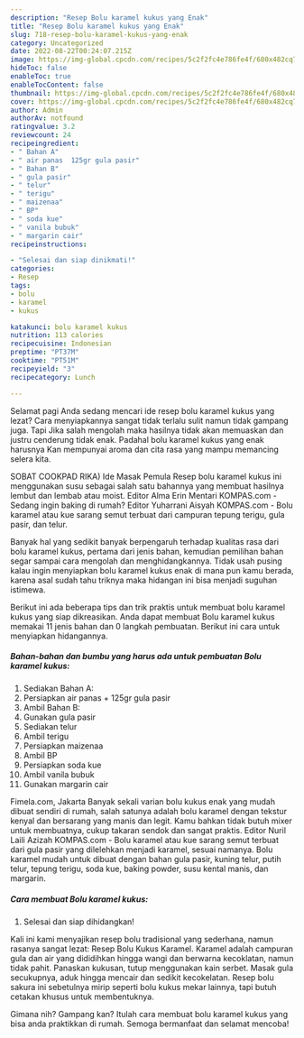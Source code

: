 ```yaml
---
description: "Resep Bolu karamel kukus yang Enak"
title: "Resep Bolu karamel kukus yang Enak"
slug: 718-resep-bolu-karamel-kukus-yang-enak
category: Uncategorized
date: 2022-08-22T00:24:07.215Z
image: https://img-global.cpcdn.com/recipes/5c2f2fc4e786fe4f/680x482cq70/bolu-karamel-kukus-foto-resep-utama.jpg
hideToc: false
enableToc: true
enableTocContent: false
thumbnail: https://img-global.cpcdn.com/recipes/5c2f2fc4e786fe4f/680x482cq70/bolu-karamel-kukus-foto-resep-utama.jpg
cover: https://img-global.cpcdn.com/recipes/5c2f2fc4e786fe4f/680x482cq70/bolu-karamel-kukus-foto-resep-utama.jpg
author: Admin
authorAv: notfound
ratingvalue: 3.2
reviewcount: 24
recipeingredient:
- " Bahan A"
- " air panas  125gr gula pasir"
- " Bahan B"
- " gula pasir"
- " telur"
- " terigu"
- " maizenaa"
- " BP"
- " soda kue"
- " vanila bubuk"
- " margarin cair"
recipeinstructions:

- "Selesai dan siap dinikmati!"
categories:
- Resep
tags:
- bolu
- karamel
- kukus

katakunci: bolu karamel kukus 
nutrition: 113 calories
recipecuisine: Indonesian
preptime: "PT37M"
cooktime: "PT51M"
recipeyield: "3"
recipecategory: Lunch

---
```



Selamat pagi Anda sedang mencari ide resep bolu karamel kukus yang lezat? Cara menyiapkannya sangat tidak terlalu sulit namun tidak gampang juga. Tapi Jika salah mengolah maka hasilnya tidak akan memuaskan dan justru cenderung tidak enak. Padahal bolu karamel kukus yang enak harusnya Kan mempunyai aroma dan cita rasa yang mampu memancing selera kita.


SOBAT COOKPAD RIKA) Ide Masak Pemula Resep bolu karamel kukus ini menggunakan susu sebagai salah satu bahannya yang membuat hasilnya lembut dan lembab atau moist. Editor Alma Erin Mentari KOMPAS.com - Sedang ingin baking di rumah? Editor Yuharrani Aisyah KOMPAS.com - Bolu karamel atau kue sarang semut terbuat dari campuran tepung terigu, gula pasir, dan telur.

Banyak hal yang sedikit banyak berpengaruh terhadap kualitas rasa dari bolu karamel kukus, pertama dari jenis bahan, kemudian pemilihan bahan segar sampai cara mengolah dan menghidangkannya. Tidak usah pusing kalau ingin menyiapkan bolu karamel kukus enak di mana pun kamu berada, karena asal sudah tahu triknya maka hidangan ini bisa menjadi suguhan istimewa.


Berikut ini ada beberapa tips dan trik praktis untuk membuat bolu karamel kukus yang siap dikreasikan. Anda dapat membuat Bolu karamel kukus memakai 11 jenis bahan dan 0 langkah pembuatan. Berikut ini cara untuk menyiapkan hidangannya.

<!--inarticleads1-->

##### Bahan-bahan dan bumbu yang harus ada untuk pembuatan Bolu karamel kukus:

1. Sediakan  Bahan A:
1. Persiapkan  air panas + 125gr gula pasir
1. Ambil  Bahan B:
1. Gunakan  gula pasir
1. Sediakan  telur
1. Ambil  terigu
1. Persiapkan  maizenaa
1. Ambil  BP
1. Persiapkan  soda kue
1. Ambil  vanila bubuk
1. Gunakan  margarin cair


Fimela.com, Jakarta Banyak sekali varian bolu kukus enak yang mudah dibuat sendiri di rumah, salah satunya adalah bolu karamel dengan tekstur kenyal dan bersarang yang manis dan legit. Kamu bahkan tidak butuh mixer untuk membuatnya, cukup takaran sendok dan sangat praktis. Editor Nuril Laili Azizah KOMPAS.com - Bolu karamel atau kue sarang semut terbuat dari gula pasir yang dilelehkan menjadi karamel, sesuai namanya. Bolu karamel mudah untuk dibuat dengan bahan gula pasir, kuning telur, putih telur, tepung terigu, soda kue, baking powder, susu kental manis, dan margarin. 

<!--inarticleads2-->

##### Cara membuat Bolu karamel kukus:


1. Selesai dan siap dihidangkan!

Kali ini kami menyajikan resep bolu tradisional yang sederhana, namun rasanya sangat lezat: Resep Bolu Kukus Karamel. Karamel adalah campuran gula dan air yang dididihkan hingga wangi dan berwarna kecoklatan, namun tidak pahit. Panaskan kukusan, tutup menggunakan kain serbet. Masak gula secukupnya, aduk hingga mencair dan sedikit kecokelatan. Resep bolu sakura ini sebetulnya mirip seperti bolu kukus mekar lainnya, tapi butuh cetakan khusus untuk membentuknya. 

Gimana nih? Gampang kan? Itulah cara membuat bolu karamel kukus yang bisa anda praktikkan di rumah. Semoga bermanfaat dan selamat mencoba!
